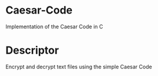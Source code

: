 # Caesar-Code
Implementation of the Caesar Code in C

# Descriptor
Encrypt and decrypt text files using the simple Caesar Code
